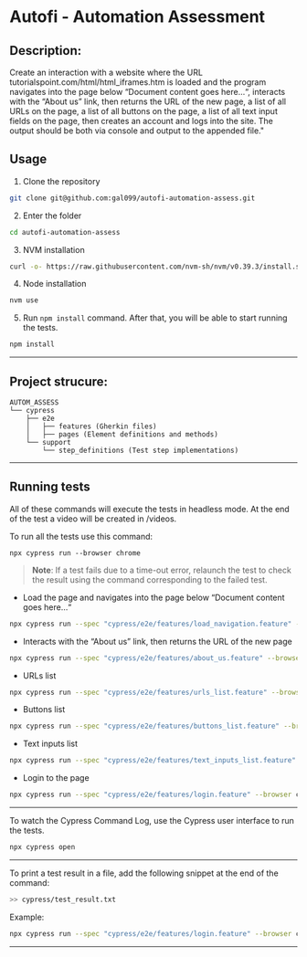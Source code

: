 # Autofi - Automation Assessment

## Description:

Create an interaction with a website where the URL tutorialspoint.com/html/html_iframes.htm is loaded and the program navigates into the page below “Document content goes here…“, interacts with the “About us” link, then returns the URL of the new page, a list of all URLs on the page, a list of all buttons on the page, a list of all text input fields on the page, then creates an account and logs into the site. The output should be both via console and output to the appended file."

## Usage

1. Clone the repository
```bash
git clone git@github.com:gal099/autofi-automation-assess.git
```
2. Enter the folder
```bash
cd autofi-automation-assess
```
3. NVM installation
```bash
curl -o- https://raw.githubusercontent.com/nvm-sh/nvm/v0.39.3/install.sh | bash
```
4. Node installation
```bash
nvm use
```
5. Run `npm install` command. After that, you will be able to start running the tests.
```bash
npm install
```
---
## Project strucure:

```
AUTOM_ASSESS
└── cypress
    ├── e2e
    │   ├── features (Gherkin files)
    │   ├── pages (Element definitions and methods)
    └── support
        └── step_definitions (Test step implementations)
```
---

## Running tests

All of these commands will execute the tests in headless mode. At the end of the test a video will be created in /videos.

To run all the tests use this command:
```
npx cypress run --browser chrome
```



> **Note**: If a test fails due to a time-out error, relaunch the test to check the result using the command corresponding to the failed test.

- Load the page and navigates into the page below “Document content goes here…“
```bash
npx cypress run --spec "cypress/e2e/features/load_navigation.feature" --browser chrome
```
- Interacts with the “About us” link, then returns the URL of the new page
```bash
npx cypress run --spec "cypress/e2e/features/about_us.feature" --browser chrome
```
- URLs list
```bash
npx cypress run --spec "cypress/e2e/features/urls_list.feature" --browser chrome
```
- Buttons list
```bash
npx cypress run --spec "cypress/e2e/features/buttons_list.feature" --browser chrome
```
- Text inputs list
```bash
npx cypress run --spec "cypress/e2e/features/text_inputs_list.feature" --browser chrome
```
- Login to the page
```bash
npx cypress run --spec "cypress/e2e/features/login.feature" --browser chrome
```
---

To watch the Cypress Command Log, use the Cypress user interface to run the tests. 
```bash
npx cypress open
```

---
To print a test result in a file, add the following snippet at the end of the command:
```bash
>> cypress/test_result.txt
```
Example: 
```bash
npx cypress run --spec "cypress/e2e/features/login.feature" --browser chrome >> cypress/test_result.txt
```
---
